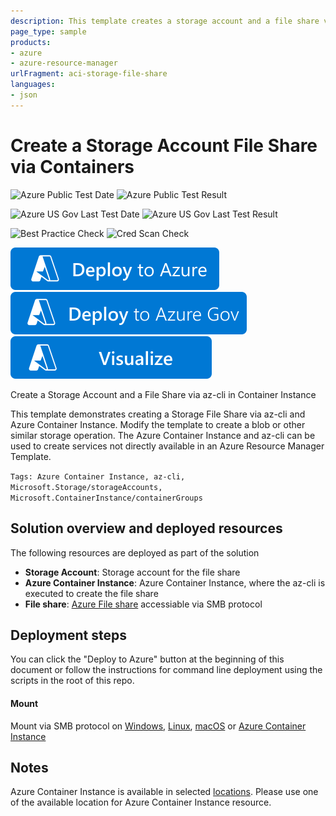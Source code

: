 ```yaml
---
description: This template creates a storage account and a file share via azure-cli in a Container Instance
page_type: sample
products:
- azure
- azure-resource-manager
urlFragment: aci-storage-file-share
languages:
- json
---
```

# Create a Storage Account File Share via Containers

![Azure Public Test Date](https://azurequickstartsservice.blob.core.windows.net/badges/quickstarts/microsoft.containerinstance/aci-storage-file-share/PublicLastTestDate.svg)
![Azure Public Test Result](https://azurequickstartsservice.blob.core.windows.net/badges/quickstarts/microsoft.containerinstance/aci-storage-file-share/PublicDeployment.svg)

![Azure US Gov Last Test Date](https://azurequickstartsservice.blob.core.windows.net/badges/quickstarts/microsoft.containerinstance/aci-storage-file-share/FairfaxLastTestDate.svg)
![Azure US Gov Last Test Result](https://azurequickstartsservice.blob.core.windows.net/badges/quickstarts/microsoft.containerinstance/aci-storage-file-share/FairfaxDeployment.svg)

![Best Practice Check](https://azurequickstartsservice.blob.core.windows.net/badges/quickstarts/microsoft.containerinstance/aci-storage-file-share/BestPracticeResult.svg)
![Cred Scan Check](https://azurequickstartsservice.blob.core.windows.net/badges/quickstarts/microsoft.containerinstance/aci-storage-file-share/CredScanResult.svg)

[![Deploy To Azure](https://raw.githubusercontent.com/Azure/azure-quickstart-templates/master/1-CONTRIBUTION-GUIDE/images/deploytoazure.svg?sanitize=true)](https://portal.azure.com/#create/Microsoft.Template/uri/https%3A%2F%2Fraw.githubusercontent.com%2FAzure%2Fazure-quickstart-templates%2Fmaster%2Fquickstarts%2Fmicrosoft.containerinstance%2Faci-storage-file-share%2Fazuredeploy.json)
[![Deploy To Azure US Gov](https://raw.githubusercontent.com/Azure/azure-quickstart-templates/master/1-CONTRIBUTION-GUIDE/images/deploytoazuregov.svg?sanitize=true)](https://portal.azure.us/#create/Microsoft.Template/uri/https%3A%2F%2Fraw.githubusercontent.com%2FAzure%2Fazure-quickstart-templates%2Fmaster%2Fquickstarts%2Fmicrosoft.containerinstance%2Faci-storage-file-share%2Fazuredeploy.json)
[![Visualize](https://raw.githubusercontent.com/Azure/azure-quickstart-templates/master/1-CONTRIBUTION-GUIDE/images/visualizebutton.svg?sanitize=true)](http://armviz.io/#/?load=https%3A%2F%2Fraw.githubusercontent.com%2FAzure%2Fazure-quickstart-templates%2Fmaster%2Fquickstarts%2Fmicrosoft.containerinstance%2Faci-storage-file-share%2Fazuredeploy.json)

Create a Storage Account and a File Share via az-cli in Container Instance

This template demonstrates creating a Storage File Share via az-cli and Azure Container Instance. Modify the template to create a blob or other similar storage operation. The Azure Container Instance and az-cli can be used to create services not directly available in an Azure Resource Manager Template.

`Tags: Azure Container Instance, az-cli, Microsoft.Storage/storageAccounts, Microsoft.ContainerInstance/containerGroups`

## Solution overview and deployed resources

The following resources are deployed as part of the solution

+ **Storage Account**: Storage account for the file share
+ **Azure Container Instance**: Azure Container Instance, where the az-cli is executed to create the file share
+ **File share**: [Azure File share](https://learn.microsoft.com/azure/storage/files/storage-files-introduction) accessiable via SMB protocol

## Deployment steps

You can click the "Deploy to Azure" button at the beginning of this document or follow the instructions for command line deployment using the scripts in the root of this repo.

#### Mount

Mount via SMB protocol on [Windows](https://learn.microsoft.com/azure/storage/files/storage-how-to-use-files-windows), [Linux](https://learn.microsoft.com/azure/storage/files/storage-how-to-use-files-linux), [macOS](https://learn.microsoft.com/azure/storage/files/storage-how-to-use-files-mac) or [Azure Container Instance](https://learn.microsoft.com/azure/container-instances/container-instances-volume-azure-files)

## Notes
Azure Container Instance is available in selected [locations](https://learn.microsoft.com/azure/container-instances/container-instances-quotas#region-availability). Please use one of the available location for Azure Container Instance resource.

